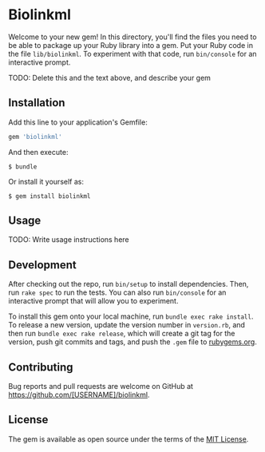 # Biolinkml

Welcome to your new gem! In this directory, you'll find the files you need to be able to package up your Ruby library into a gem. Put your Ruby code in the file `lib/biolinkml`. To experiment with that code, run `bin/console` for an interactive prompt.

TODO: Delete this and the text above, and describe your gem

## Installation

Add this line to your application's Gemfile:

```ruby
gem 'biolinkml'
```

And then execute:

    $ bundle

Or install it yourself as:

    $ gem install biolinkml

## Usage

TODO: Write usage instructions here

## Development

After checking out the repo, run `bin/setup` to install dependencies. Then, run `rake spec` to run the tests. You can also run `bin/console` for an interactive prompt that will allow you to experiment.

To install this gem onto your local machine, run `bundle exec rake install`. To release a new version, update the version number in `version.rb`, and then run `bundle exec rake release`, which will create a git tag for the version, push git commits and tags, and push the `.gem` file to [rubygems.org](https://rubygems.org).

## Contributing

Bug reports and pull requests are welcome on GitHub at https://github.com/[USERNAME]/biolinkml.

## License

The gem is available as open source under the terms of the [MIT License](https://opensource.org/licenses/MIT).
